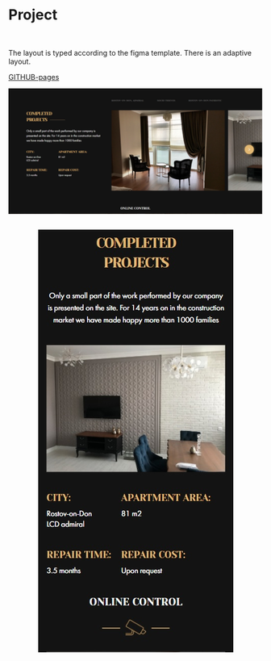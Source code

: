 # Project

<br>

<p>The layout is typed according to the figma template. There is an adaptive layout.<p>

<a href="https://dubikvlad.github.io/Project/">GITHUB-pages</a>
<div style="text-align:center"><img align="center" src="https://github.com/dubikvlad/Project/blob/main/screenshoots/screenshootPC.jpg" /></div>
<br>
<p align="center"><img src="https://github.com/dubikvlad/Project/blob/main/screenshoots/screenshhootMOB.jpg" /></p>
